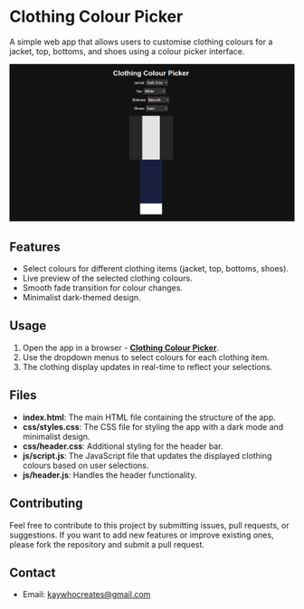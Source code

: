 # Clothing Colour Picker

A simple web app that allows users to customise clothing colours for a jacket, top, bottoms, and shoes using a colour picker interface.

[![App Image](Non-App/App%20Image.png)](https://kay-who-codes.github.io/Clothing-Colour-Picker)

## Features

- Select colours for different clothing items (jacket, top, bottoms, shoes).
- Live preview of the selected clothing colours.
- Smooth fade transition for colour changes.
- Minimalist dark-themed design.

## Usage

1. Open the app in a browser - **[Clothing Colour Picker](https://kay-who-codes.github.io/Clothing-Colour-Picker)**.
2. Use the dropdown menus to select colours for each clothing item.
3. The clothing display updates in real-time to reflect your selections.

## Files

- **index.html**: The main HTML file containing the structure of the app.
- **css/styles.css**: The CSS file for styling the app with a dark mode and minimalist design.
- **css/header.css**: Additional styling for the header bar.
- **js/script.js**: The JavaScript file that updates the displayed clothing colours based on user selections.
- **js/header.js**: Handles the header functionality.

## Contributing

Feel free to contribute to this project by submitting issues, pull requests, or suggestions. If you want to add new features or improve existing ones, please fork the repository and submit a pull request.

## Contact

- Email: [kaywhocreates@gmail.com](mailto:kaywhocreates@gmail.com)